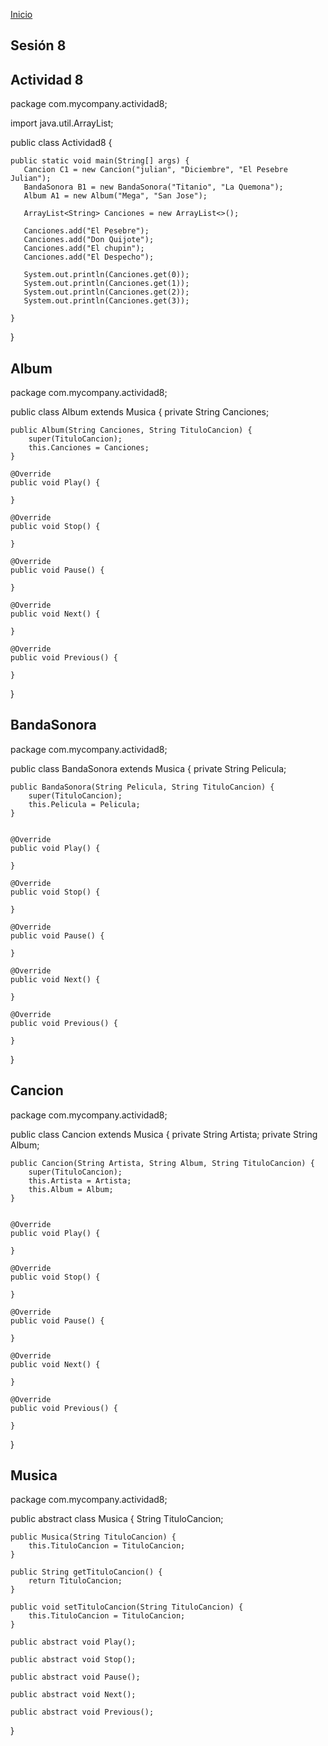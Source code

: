 <!-- No borrar o modificar -->
[Inicio](./index.md)

## Sesión 8 


<!-- Su documentación aquí -->
## Actividad 8 

package com.mycompany.actividad8;

import java.util.ArrayList;

public class Actividad8 {

    public static void main(String[] args) {
       Cancion C1 = new Cancion("julian", "Diciembre", "El Pesebre Julian");
       BandaSonora B1 = new BandaSonora("Titanio", "La Quemona");
       Album A1 = new Album("Mega", "San Jose");
    
       ArrayList<String> Canciones = new ArrayList<>();
       
       Canciones.add("El Pesebre");
       Canciones.add("Don Quijote");
       Canciones.add("El chupin");
       Canciones.add("El Despecho");

       System.out.println(Canciones.get(0));
       System.out.println(Canciones.get(1));
       System.out.println(Canciones.get(2));
       System.out.println(Canciones.get(3));

    }
    
}

## Album

package com.mycompany.actividad8;


public class Album extends Musica {
    private String Canciones;

    public Album(String Canciones, String TituloCancion) {
        super(TituloCancion);
        this.Canciones = Canciones;
    }
    
    @Override
    public void Play() {

    }

    @Override
    public void Stop() {

    }

    @Override
    public void Pause() {

    }

    @Override
    public void Next() {

    }

    @Override
    public void Previous() {

    }
}

## BandaSonora


package com.mycompany.actividad8;


public class BandaSonora extends Musica {
    private String Pelicula;

    public BandaSonora(String Pelicula, String TituloCancion) {
        super(TituloCancion);
        this.Pelicula = Pelicula;
    }
    
    
    @Override
    public void Play() {

    }

    @Override
    public void Stop() {

    }

    @Override
    public void Pause() {

    }

    @Override
    public void Next() {

    }

    @Override
    public void Previous() {

    }
    
    
}

## Cancion


package com.mycompany.actividad8;


public class Cancion extends Musica {
    private String Artista;
    private String Album;

    public Cancion(String Artista, String Album, String TituloCancion) {
        super(TituloCancion);
        this.Artista = Artista;
        this.Album = Album;
    }

    
    @Override
    public void Play() {

    }

    @Override
    public void Stop() {
        
    }

    @Override
    public void Pause() {

    }

    @Override
    public void Next() {

    }

    @Override
    public void Previous() {

    }

     
}
 ## Musica 

 
package com.mycompany.actividad8;


public abstract class Musica {
    String TituloCancion;

    public Musica(String TituloCancion) {
        this.TituloCancion = TituloCancion;
    }
    
    public String getTituloCancion() {
        return TituloCancion;
    }

    public void setTituloCancion(String TituloCancion) {
        this.TituloCancion = TituloCancion;
    }
    
    public abstract void Play();
    
    public abstract void Stop();
    
    public abstract void Pause();
    
    public abstract void Next();
    
    public abstract void Previous();
    
    
  
}










